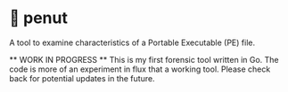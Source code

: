 # 🥜 penut 

A tool to examine characteristics of a Portable Executable (PE) file.

** WORK IN PROGRESS **
This is my first forensic tool written in Go. The code is more of an experiment in flux that a working tool. Please check back for potential updates in the future.
